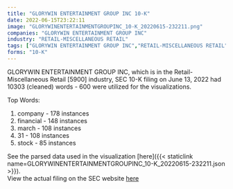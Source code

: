 ```yaml
---
title: "GLORYWIN ENTERTAINMENT GROUP INC 10-K"
date: 2022-06-15T23:22:11
image: "GLORYWINENTERTAINMENTGROUPINC_10-K_20220615-232211.png"
companies: "GLORYWIN ENTERTAINMENT GROUP INC"
industry: "RETAIL-MISCELLANEOUS RETAIL"
tags: ["GLORYWIN ENTERTAINMENT GROUP INC","RETAIL-MISCELLANEOUS RETAIL","06-13-2022","10-K"]
forms: "10-K"
---
```

GLORYWIN ENTERTAINMENT GROUP INC, which is in the Retail-Miscellaneous Retail [5900] industry, SEC 10-K filing on June 13, 2022 had 10303 (cleaned) words - 600 were utilized for the visualizations.

Top Words:
1. company - 178 instances
2. financial - 148 instances
3. march - 108 instances
4. 31 - 108 instances
5. stock - 85 instances


See the parsed data used in the visualization [here]({{< staticlink name=GLORYWINENTERTAINMENTGROUPINC_10-K_20220615-232211.json >}}).  
View the actual filing on the SEC website [here](https://www.sec.gov/Archives/edgar/data/1515114/0001683168-22-004303.txt)